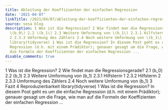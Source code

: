 ```yaml
---
title: Ableitung der Koeffizienten der einfachen Regression
date: '2021-04-07'
linkTitle: /2021/04/07/ableitung-der-koeffizienten-der-einfachen-regression/
source: sesa blog
description: 1 Was ist die Regression? 2 Wie findet man die Regressionsgerade? 2.1
  \(b_0\) 2.2 \(b_1\) 2.3 Weitere Umformung von \(b_1\) 2.3.1 Hilfsterm 1 2.3.2 Hilfsterm
  2 2.3.3 Umformung des Zählers 2.4 Noch weitere Umformung von \(b_1\) 3 Fazit 4 Reproduzierbarkeit
  library(tidyverse) 1 Was ist die Regression? In diesem Post geht es um die einfache
  Regression (d.h. mit einem Prädiktor); genauer gesagt um die Frage, wie man auf
  die Formeln der Koeffizienten der einfachen Regression ...
disable_comments: true
---
```

1 Was ist die Regression? 2 Wie findet man die Regressionsgerade? 2.1 \(b_0\) 2.2 \(b_1\) 2.3 Weitere Umformung von \(b_1\) 2.3.1 Hilfsterm 1 2.3.2 Hilfsterm 2 2.3.3 Umformung des Zählers 2.4 Noch weitere Umformung von \(b_1\) 3 Fazit 4 Reproduzierbarkeit library(tidyverse) 1 Was ist die Regression? In diesem Post geht es um die einfache Regression (d.h. mit einem Prädiktor); genauer gesagt um die Frage, wie man auf die Formeln der Koeffizienten der einfachen Regression ...
